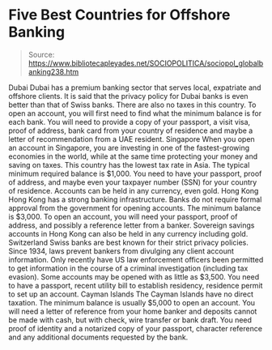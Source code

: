 # Five Best Countries for Offshore Banking

> Source: https://www.bibliotecapleyades.net/SOCIOPOLITICA/sociopol_globalbanking238.htm

Dubai
Dubai has a premium banking sector that serves local, expatriate and
offshore clients.
It is said that the privacy policy for Dubai
banks is even better than that of Swiss banks. There are also no taxes
in this country. To open an account, you will first need to find what
the minimum balance is for each bank.
You will need to provide a copy of your
passport, a visit visa, proof of address, bank card from your country of
residence and maybe a letter of recommendation from a UAE resident.
Singapore
When you open an account in Singapore, you are investing in one of the
fastest-growing economies in the world, while at the same time
protecting your money and saving on taxes.
This country has the lowest tax rate in
Asia. The typical minimum required balance is $1,000. You need to have
your passport, proof of address, and maybe even your taxpayer number (SSN)
for your country of residence.
Accounts can be held in any currency, even
gold.
Hong Kong
Hong Kong has a strong banking infrastructure.
Banks do not require formal approval from
the government for opening accounts. The minimum balance is $3,000. To
open an account, you will need your passport, proof of address, and
possibly a reference letter from a banker.
Sovereign savings accounts in Hong Kong can
also be held in any currency including gold.
Switzerland
Swiss banks are best known for their strict privacy policies.
Since 1934, laws prevent bankers from
divulging any client account information. Only recently have US law
enforcement officers been permitted to get information in the course of
a criminal investigation (including tax evasion). Some accounts may be
opened with as little as $3,500.
You need to have a passport, recent utility
bill to establish residency, residence permit to set up an account.
Cayman Islands
The Cayman Islands have no direct taxation.
The minimum balance is usually $5,000 to
open an account. You will need a letter of reference from your home
banker and deposits cannot be made with cash, but with check, wire
transfer or bank draft.
You need proof of identity and a notarized
copy of your passport, character reference and any additional documents
requested by the bank.
